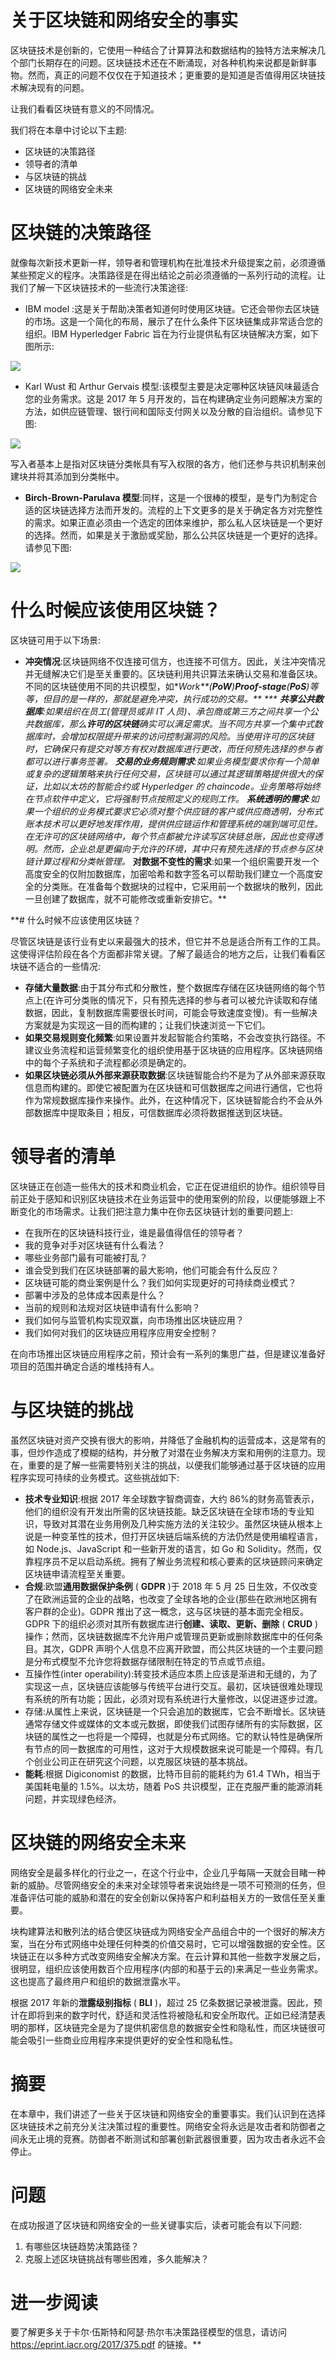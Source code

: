 # 关于区块链和网络安全的事实

区块链技术是创新的，它使用一种结合了计算算法和数据结构的独特方法来解决几个部门长期存在的问题。区块链技术还在不断涌现，对各种机构来说都是新鲜事物。然而，真正的问题不仅仅在于知道技术；更重要的是知道是否值得用区块链技术解决现有的问题。

让我们看看区块链有意义的不同情况。

我们将在本章中讨论以下主题:

*   区块链的决策路径
*   领导者的清单
*   与区块链的挑战
*   区块链的网络安全未来

# 区块链的决策路径

就像每次新技术更新一样，领导者和管理机构在批准技术升级提案之前，必须遵循某些预定义的程序。决策路径是在得出结论之前必须遵循的一系列行动的流程。让我们了解一下区块链技术的一些流行决策途径:

*   IBM model :这是关于帮助决策者知道何时使用区块链。它还会带你去区块链的市场。这是一个简化的布局，展示了在什么条件下区块链集成非常适合您的组织。IBM Hyperledger Fabric 旨在为行业提供私有区块链解决方案，如下图所示:

![](../images/00144.jpeg)

*   Karl Wust 和 Arthur Gervais 模型:该模型主要是决定哪种区块链风味最适合您的业务需求。这是 2017 年 5 月开发的，旨在构建确定业务问题解决方案的方法，如供应链管理、银行间和国际支付网关以及分散的自治组织。请参见下图:

![](../images/00145.jpeg)

写入者基本上是指对区块链分类帐具有写入权限的各方，他们还参与共识机制来创建块并将其添加到分类帐中。

*   **Birch-Brown-Parulava 模型**:同样，这是一个很棒的模型，是专门为制定合适的区块链选择方法而开发的。流程的上下文更多的是关于确定各方对完整性的需求。如果正直必须由一个选定的团体来维护，那么私人区块链是一个更好的选择。然而，如果是关于激励或奖励，那么公共区块链是一个更好的选择。请参见下图:

![](../images/00146.gif)

# 什么时候应该使用区块链？

区块链可用于以下场景:

*   **冲突情况**:区块链网络不仅连接可信方，也连接不可信方。因此，关注冲突情况并无缝解决它们是至关重要的。区块链利用共识算法来确认交易和准备区块。不同的区块链使用不同的共识模型，如****Work**(**PoW**)**Proof-stage**(**PoS**)等等，但目的是一样的，那就是避免冲突，执行成功的交易。**
***   **共享公共数据库**:如果组织在员工(管理员或非 IT 人员)、承包商或第三方之间共享一个公共数据库，那么**许可的区块链**确实可以满足需求。当不同方共享一个集中式数据库时，会增加权限提升带来的访问控制漏洞的风险。当使用许可的区块链时，它确保只有提交对等方有权对数据库进行更改，而任何预先选择的参与者都可以进行事务签署。*   **交易的业务规则需求**:如果业务模型要求你有一个简单或复杂的逻辑策略来执行任何交易，区块链可以通过其逻辑策略提供很大的保证，比如以太坊的智能合约或 Hyperledger 的 chaincode。业务策略将始终在节点软件中定义，它将强制节点按照定义的规则工作。*   **系统透明的需求**:如果一个组织的业务模式要求它必须对整个供应链的客户或供应商透明，分布式账本技术可以更好地发挥作用，提供供应链运作和管理系统的端到端可见性。在无许可的区块链网络中，每个节点都被允许读写区块链总账，因此也变得透明。然而，企业总是更偏向于允许的环境，其中只有预先选择的节点参与区块链计算过程和分类帐管理。*   **对数据不变性的需求**:如果一个组织需要开发一个高度安全的仅附加数据库，加密哈希和数字签名可以帮助我们建立一个高度安全的分类账。在准备每个数据块的过程中，它采用前一个数据块的散列，因此一旦创建了数据库，就不可能修改或重新安排它。**

 **# 什么时候不应该使用区块链？

尽管区块链是该行业有史以来最强大的技术，但它并不总是适合所有工作的工具。这使得评估阶段在各个方面都非常关键。了解了最适合的地方之后，让我们看看区块链不适合的一些情况:

*   **存储大量数据**:由于其分布式和分散性，整个数据库存储在区块链网络的每个节点上(在许可分类账的情况下，只有预先选择的参与者可以被允许读取和存储数据，因此，复制数据库需要很长时间，可能会导致速度变慢)。有一些解决方案就是为实现这一目的而构建的；让我们快速浏览一下它们。
*   **如果交易规则变化频繁**:如果设置并发起智能合约策略，不会改变执行路径。不建议业务流程和运营频繁变化的组织使用基于区块链的应用程序。区块链网络中的每个子系统和子流程都必须是确定的。
*   **如果区块链必须从外部来源获取数据**:区块链智能合约不是为了从外部来源获取信息而构建的。即使它被配置为在区块链和可信数据库之间进行通信，它也将作为常规数据库操作来操作。此外，在这种情况下，区块链智能合约不会从外部数据库中提取条目；相反，可信数据库必须将数据推送到区块链。

# 领导者的清单

区块链正在创造一些伟大的技术和商业机会，它正在促进组织的协作。组织领导目前正处于感知和识别区块链技术在业务运营中的使用案例的阶段，以便能够跟上不断变化的市场需求。让我们把注意力集中在你去区块链计划的重要问题上:

*   在我所在的区块链科技行业，谁是最值得信任的领导者？
*   我的竞争对手对区块链有什么看法？
*   哪些业务部门最有可能被打乱？
*   谁会受到我们在区块链部署的最大影响，他们可能会有什么反应？
*   区块链可能的商业案例是什么？我们如何实现更好的可持续商业模式？
*   部署中涉及的总体成本因素是什么？
*   当前的规则和法规对区块链申请有什么影响？
*   我们如何与监管机构实现双赢，向市场推出区块链应用？
*   我们如何对我们的区块链应用程序应用安全控制？

在向市场推出区块链应用程序之前，预计会有一系列的集思广益，但是建议准备好项目的范围并确定合适的堆栈持有人。

# 与区块链的挑战

虽然区块链对资产交换有很大的影响，并降低了金融机构的运营成本，这是常有的事，但炒作造成了模糊的结构，并分散了对潜在业务解决方案和用例的注意力。现在，重要的是了解一些需要特别关注的挑战，以便我们能够通过基于区块链的应用程序实现可持续的业务模式。这些挑战如下:

*   **技术专业知识**:根据 2017 年全球数字智商调查，大约 86%的财务高管表示，他们的组织没有开发出所需的区块链技能。缺乏区块链在全球市场的专业知识，导致对其潜在业务用例及几种实施方法的关注较少。虽然区块链从根本上说是一种变革性的技术，但打开区块链后端系统的方法仍然是使用编程语言，如 Node.js、JavaScript 和一些新开发的语言，如 Go 和 Solidity。然而，仅靠程序员不足以启动系统。拥有了解业务流程和核心要素的区块链顾问来确定区块链申请流程至关重要。
*   **合规**:欧盟**通用数据保护条例** ( **GDPR** )于 2018 年 5 月 25 日生效，不仅改变了在欧洲运营的企业的战略，也改变了全球各地的企业(那些在欧洲地区拥有客户群的企业)。GDPR 推出了这一概念，这与区块链的基本面完全相反。GDPR 下的组织必须对其所有数据库进行**创建、读取、更新、删除** ( **CRUD** )操作；然而，区块链数据库不允许用户或管理员更新或删除数据库中的任何条目。其次，GDPR 声明个人信息不应离开欧盟，而公共区块链的一个主要问题是分布式模型不允许您将数据存储限制在特定的节点或节点组。
*   互操作性(inter operability):转变技术适应本质上应该是渐进和无缝的，为了实现这一点，区块链应该能够与传统平台进行交互。最初，区块链很难处理现有系统的所有功能；因此，必须对现有系统进行大量修改，以促进逐步过渡。
*   存储:从属性上来说，区块链是一个只会追加的数据库，它会不断增长。区块链通常存储文件或媒体的文本或元数据，即使我们试图存储所有的实际数据，区块链的属性之一也将是一个障碍，也就是分布式网络。它的默认特性是确保所有节点的同一数据库的可用性，这对于大规模数据来说可能是一个障碍。有几个创业公司正在研究这个问题，以克服区块链的基本挑战。
*   **能耗**:根据 Digiconomist 的数据，比特币目前的能耗约为 61.4 TWh，相当于美国耗电量的 1.5%。以太坊，随着 PoS 共识模型，正在克服严重的能源消耗问题，并实现绿色经济。

# 区块链的网络安全未来

网络安全是最多样化的行业之一，在这个行业中，企业几乎每隔一天就会目睹一种新的威胁。尽管网络安全的未来对全球领导者来说始终是一项不可预测的任务，但准备评估可能的威胁和潜在的安全创新以保持客户和利益相关方的一致信任至关重要。

块构建算法和散列法的结合使区块链成为网络安全产品组合中的一个很好的解决方案，当在分布式网络中处理任何种类的价值交易时，它可以增强数据的安全性。区块链正在以多种方式改变网络安全解决方案。在云计算和其他一些数字发展之后，很明显，组织应该使用数百个应用程序(内部的和基于云的)来满足一些业务需求。这也提高了最终用户和组织的数据泄露水平。

根据 2017 年新的**泄露级别指标** ( **BLI** )，超过 25 亿条数据记录被泄露。因此，预计在即将到来的数字时代，舒适和灵活性将被隐私和安全所取代。正如已经清楚表明的那样，区块链完全是为了提供机密信息的数据安全性和隐私性，而区块链很可能会吸引一些商业应用程序来提供更好的安全性和隐私性。

# 摘要

在本章中，我们讲述了一些关于区块链和网络安全的重要事实。我们认识到在选择区块链技术之前充分关注决策过程的重要性。网络安全将永远是攻击者和防御者之间永无止境的竞赛。防御者不断测试和部署创新武器很重要，因为攻击者永远不会停止。

# 问题

在成功报道了区块链和网络安全的一些关键事实后，读者可能会有以下问题:

1.  有哪些区块链趋势决策路径？
2.  克服上述区块链挑战有哪些困难，多久能解决？

# 进一步阅读

要了解更多关于卡尔·伍斯特和阿瑟·热尔韦决策路径模型的信息，请访问 https://eprint.iacr.org/2017/375.pdf 的链接。**